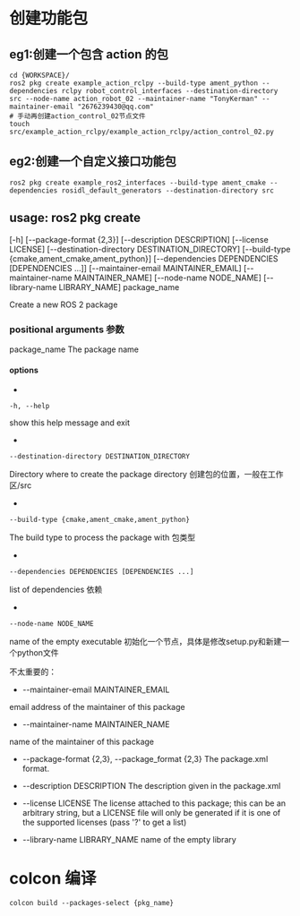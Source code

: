 # 创建功能包

## eg1:创建一个包含 action 的包

    cd {WORKSPACE}/
    ros2 pkg create example_action_rclpy --build-type ament_python --dependencies rclpy robot_control_interfaces --destination-directory src --node-name action_robot_02 --maintainer-name "TonyKerman" --maintainer-email "2676239430@qq.com"
    # 手动再创建action_control_02节点文件
    touch src/example_action_rclpy/example_action_rclpy/action_control_02.py

## eg2:创建一个自定义接口功能包

    ros2 pkg create example_ros2_interfaces --build-type ament_cmake --dependencies rosidl_default_generators --destination-directory src 

## usage: ros2 pkg create

[-h] [--package-format {2,3}] [--description DESCRIPTION] [--license LICENSE] [--destination-directory DESTINATION_DIRECTORY] [--build-type {cmake,ament_cmake,ament_python}] [--dependencies DEPENDENCIES [DEPENDENCIES ...]] [--maintainer-email MAINTAINER_EMAIL] [--maintainer-name MAINTAINER_NAME] [--node-name NODE_NAME] [--library-name LIBRARY_NAME] package_name

Create a new ROS 2 package

### positional arguments 参数

package_name          The package name

#### options

-

    -h, --help            

show this help message and exit

-

    --destination-directory DESTINATION_DIRECTORY

Directory where to create the package directory 创建包的位置，一般在工作区/src

-

    --build-type {cmake,ament_cmake,ament_python}

The build type to process the package with 包类型

-

    --dependencies DEPENDENCIES [DEPENDENCIES ...]

list of dependencies 依赖

-

    --node-name NODE_NAME

name of the empty executable 初始化一个节点，具体是修改setup.py和新建一个python文件

不太重要的：

- --maintainer-email MAINTAINER_EMAIL

email address of the maintainer of this package

- --maintainer-name MAINTAINER_NAME

name of the maintainer of this package

- --package-format {2,3}, --package_format {2,3}
                        The package.xml format.

- --description DESCRIPTION
                        The description given in the package.xml

- --license LICENSE     The license attached to this package; this can be an arbitrary string, but a LICENSE file will only be generated if
                        it is one of the supported licenses (pass '?' to get a list)

- --library-name LIBRARY_NAME
                        name of the empty library

# colcon 编译

    colcon build --packages-select {pkg_name}
